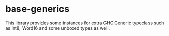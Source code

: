 # base-generics
This library provides some instances for extra GHC.Generic typeclass such as Int8, Word16 and some unboxed types as well.
